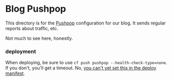# Blog Pushpop

This directory is for the [Pushpop](http://pushpop.keen.io/) configuration for our blog. It sends regular reports about traffic, etc.

Not much to see here, honestly.

### deployment

When deploying, be sure to use `cf push pushpop --health-check-type=none`.  If you don't, you'll get a timeout.  No, [you can't yet set this in the deploy manifest](https://github.com/cloudfoundry/cli/issues/803).
